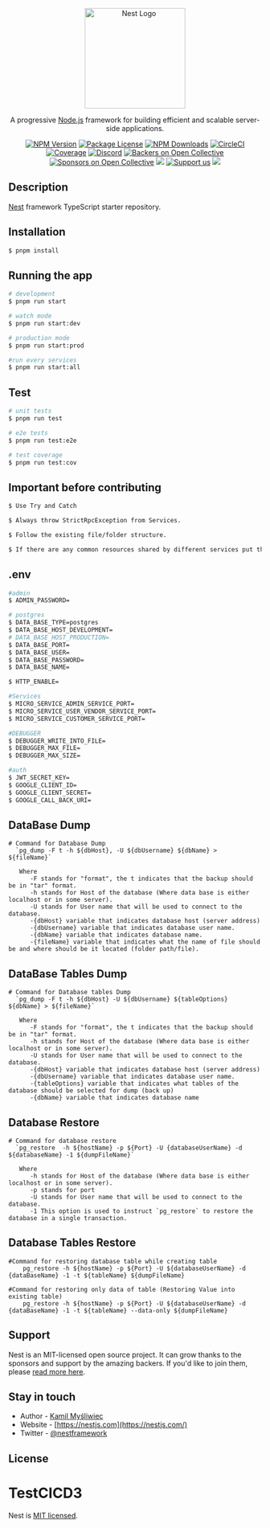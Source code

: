 <p align="center">
  <a href="http://nestjs.com/" target="blank"><img src="https://nestjs.com/img/logo-small.svg" width="200" alt="Nest Logo" /></a>
</p>

[circleci-image]: https://img.shields.io/circleci/build/github/nestjs/nest/master?token=abc123def456
[circleci-url]: https://circleci.com/gh/nestjs/nest

  <p align="center">A progressive <a href="http://nodejs.org" target="_blank">Node.js</a> framework for building efficient and scalable server-side applications.</p>
    <p align="center">
<a href="https://www.npmjs.com/~nestjscore" target="_blank"><img src="https://img.shields.io/npm/v/@nestjs/core.svg" alt="NPM Version" /></a>
<a href="https://www.npmjs.com/~nestjscore" target="_blank"><img src="https://img.shields.io/npm/l/@nestjs/core.svg" alt="Package License" /></a>
<a href="https://www.npmjs.com/~nestjscore" target="_blank"><img src="https://img.shields.io/npm/dm/@nestjs/common.svg" alt="NPM Downloads" /></a>
<a href="https://circleci.com/gh/nestjs/nest" target="_blank"><img src="https://img.shields.io/circleci/build/github/nestjs/nest/master" alt="CircleCI" /></a>
<a href="https://coveralls.io/github/nestjs/nest?branch=master" target="_blank"><img src="https://coveralls.io/repos/github/nestjs/nest/badge.svg?branch=master#9" alt="Coverage" /></a>
<a href="https://discord.gg/G7Qnnhy" target="_blank"><img src="https://img.shields.io/badge/discord-online-brightgreen.svg" alt="Discord"/></a>
<a href="https://opencollective.com/nest#backer" target="_blank"><img src="https://opencollective.com/nest/backers/badge.svg" alt="Backers on Open Collective" /></a>
<a href="https://opencollective.com/nest#sponsor" target="_blank"><img src="https://opencollective.com/nest/sponsors/badge.svg" alt="Sponsors on Open Collective" /></a>
  <a href="https://paypal.me/kamilmysliwiec" target="_blank"><img src="https://img.shields.io/badge/Donate-PayPal-ff3f59.svg"/></a>
    <a href="https://opencollective.com/nest#sponsor"  target="_blank"><img src="https://img.shields.io/badge/Support%20us-Open%20Collective-41B883.svg" alt="Support us"></a>
  <a href="https://twitter.com/nestframework" target="_blank"><img src="https://img.shields.io/twitter/follow/nestframework.svg?style=social&label=Follow"></a>
</p>
  <!--[![Backers on Open Collective](https://opencollective.com/nest/backers/badge.svg)](https://opencollective.com/nest#backer)
  [![Sponsors on Open Collective](https://opencollective.com/nest/sponsors/badge.svg)](https://opencollective.com/nest#sponsor)-->

## Description

[Nest](https://github.com/nestjs/nest) framework TypeScript starter repository.

## Installation

```bash
$ pnpm install
```

## Running the app

```bash
# development
$ pnpm run start

# watch mode
$ pnpm run start:dev

# production mode
$ pnpm run start:prod

#run every services
$ pnpm run start:all
```

## Test

```bash
# unit tests
$ pnpm run test

# e2e tests
$ pnpm run test:e2e

# test coverage
$ pnpm run test:cov
```

## Important before contributing

```bash
$ Use Try and Catch

$ Always throw StrictRpcException from Services.

$ Follow the existing file/folder structure.

$ If there are any common resources shared by different services put them in ./libs folder


```

## .env

```bash
#admin
$ ADMIN_PASSWORD=

# postgres
$ DATA_BASE_TYPE=postgres
$ DATA_BASE_HOST_DEVELOPMENT=
# DATA_BASE_HOST_PRODUCTION=
$ DATA_BASE_PORT=
$ DATA_BASE_USER=
$ DATA_BASE_PASSWORD=
$ DATA_BASE_NAME=

$ HTTP_ENABLE=

#Services
$ MICRO_SERVICE_ADMIN_SERVICE_PORT=
$ MICRO_SERVICE_USER_VENDOR_SERVICE_PORT=
$ MICRO_SERVICE_CUSTOMER_SERVICE_PORT=

#DEBUGGER
$ DEBUGGER_WRITE_INTO_FILE=
$ DEBUGGER_MAX_FILE=
$ DEBUGGER_MAX_SIZE=

#auth
$ JWT_SECRET_KEY=
$ GOOGLE_CLIENT_ID=
$ GOOGLE_CLIENT_SECRET=
$ GOOGLE_CALL_BACK_URI=
```

## DataBase Dump

```
# Command for Database Dump
  `pg_dump -F t -h ${dbHost}, -U ${dbUsername} ${dbName} > ${fileName}`

   Where
      -F stands for "format", the t indicates that the backup should be in "tar" format.
      -h stands for Host of the database (Where data base is either localhost or in some server).
      -U stands for User name that will be used to connect to the database.
      -{dbHost} variable that indicates database host (server address)
      -{dbUsername} variable that indicates database user name.
      -{dbName} variable that indicates database name.
      -{fileName} variable that indicates what the name of file should be and where should be it located (folder path/file).

```

## DataBase Tables Dump

```
# Command for Database tables Dump
  `pg_dump -F t -h ${dbHost} -U ${dbUsername} ${tableOptions} ${dbName} > ${fileName}`

   Where
      -F stands for "format", the t indicates that the backup should be in "tar" format.
      -h stands for Host of the database (Where data base is either localhost or in some server).
      -U stands for User name that will be used to connect to the database.
      -{dbHost} variable that indicates database host (server address)
      -{dbUsername} variable that indicates database user name.
      -{tableOptions} variable that indicates what tables of the database should be selected for dump (back up)
      -{dbName} variable that indicates database name

```

## Database Restore

```
# Command for database restore
  `pg_restore  -h ${hostName} -p ${Port} -U {databaseUserName} -d ${databaseName} -1 ${dumpFileName}`

   Where
      -h stands for Host of the database (Where data base is either localhost or in some server).
      -p stands for port
      -U stands for User name that will be used to connect to the database.
      -1 This option is used to instruct `pg_restore` to restore the database in a single transaction.
```

## Database Tables Restore

```
#Command for restoring database table while creating table
    pg_restore -h ${hostName} -p ${Port} -U ${databaseUserName} -d {dataBaseName} -1 -t ${tableName} ${dumpFileName}

#Command for restoring only data of table (Restoring Value into existing table)
    pg_restore -h ${hostName} -p ${Port} -U ${databaseUserName} -d {dataBaseName} -1 -t ${tableName} --data-only ${dumpFileName}
```

## Support

Nest is an MIT-licensed open source project. It can grow thanks to the sponsors and support by the amazing backers. If you'd like to join them, please [read more here](https://docs.nestjs.com/support).

## Stay in touch

- Author - [Kamil Myśliwiec](https://kamilmysliwiec.com)
- Website - [https://nestjs.com](https://nestjs.com/)
- Twitter - [@nestframework](https://twitter.com/nestframework)

## License

# TestCICD3
Nest is [MIT licensed](LICENSE).

<!-- pnpm migration:generate libs/database/migrations/customer-update -->
